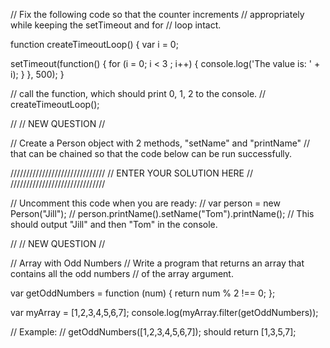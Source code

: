 // Fix the following code so that the counter increments
// appropriately while keeping the setTimeout and for 
// loop intact.

function createTimeoutLoop() {
  var i = 0;
  
  setTimeout(function() {
    for (i = 0; i < 3 ; i++) {
      console.log('The value is: ' + i);
    }
  }, 500);
}

// call the function, which should print 0, 1, 2 to the console.
// createTimeoutLoop(); 

//
// NEW QUESTION
//

// Create a Person object with 2 methods, "setName" and "printName"
// that can be chained so that the code below can be run successfully.

//////////////////////////////
// ENTER YOUR SOLUTION HERE //
//////////////////////////////

// Uncomment this code when you are ready:
// var person = new Person("Jill");
// person.printName().setName("Tom").printName();
// This should output "Jill" and then "Tom" in the console.

//
// NEW QUESTION
//

// Array with Odd Numbers
// Write a program that returns an array that contains all the odd numbers
// of the array argument.

var getOddNumbers = function (num) {
  return num % 2 !== 0;
};

var myArray = [1,2,3,4,5,6,7];
console.log(myArray.filter(getOddNumbers));

// Example:
// getOddNumbers([1,2,3,4,5,6,7]); should return [1,3,5,7];